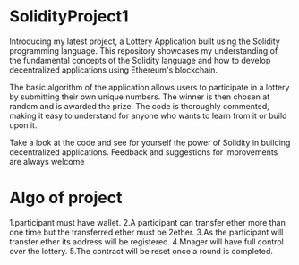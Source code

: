 # SolidityProject1
Introducing my latest project, a Lottery Application built using the Solidity programming language. This repository showcases my understanding of the fundamental concepts of the Solidity language and how to develop decentralized applications using Ethereum's blockchain.

The basic algorithm of the application allows users to participate in a lottery by submitting their own unique numbers. The winner is then chosen at random and is awarded the prize. The code is thoroughly commented, making it easy to understand for anyone who wants to learn from it or build upon it.

Take a look at the code and see for yourself the power of Solidity in building decentralized applications. Feedback and suggestions for improvements are always welcome

# Algo of project
1.participant must have wallet.
2.A participant can transfer ether more than one time but the transferred ether must be 2ether.
3.As the participant will transfer ether its address will be registered. 
4.Mnager will have full control over the lottery.
5.The contract will be reset once a round is completed.
